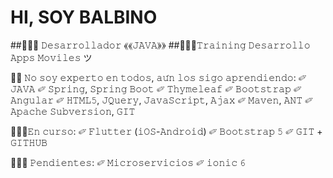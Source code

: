 # HI, SOY BALBINO

##👨🏻‍💻 𝙳𝚎𝚜𝚊𝚛𝚛𝚘𝚕𝚕𝚊𝚍𝚘𝚛 ⟪⟪𝙹𝙰𝚅𝙰⟫⟫ 
##✌🏻🤓𝚃𝚛𝚊𝚒𝚗𝚒𝚗𝚐 𝙳𝚎𝚜𝚊𝚛𝚛𝚘𝚕𝚕𝚘 𝙰𝚙𝚙𝚜 𝙼𝚘𝚟𝚒𝚕𝚎𝚜 ツ

👨‍🏫 𝙽𝚘 𝚜𝚘𝚢 𝚎𝚡𝚙𝚎𝚛𝚝𝚘 𝚎𝚗 𝚝𝚘𝚍𝚘𝚜, 𝚊𝚞́𝚗 𝚕𝚘𝚜 𝚜𝚒𝚐𝚘 𝚊𝚙𝚛𝚎𝚗𝚍𝚒𝚎𝚗𝚍𝚘: 
✐ 𝙹𝙰𝚅𝙰 
✐ 𝚂𝚙𝚛𝚒𝚗𝚐, 𝚂𝚙𝚛𝚒𝚗𝚐 𝙱𝚘𝚘𝚝 
✐ 𝚃𝚑𝚢𝚖𝚎𝚕𝚎𝚊𝚏 
✐ 𝙱𝚘𝚘𝚝𝚜𝚝𝚛𝚊𝚙 
✐ 𝙰𝚗𝚐𝚞𝚕𝚊𝚛 
✐ 𝙷𝚃𝙼𝙻𝟻, 𝙹𝚀𝚞𝚎𝚛𝚢, 𝙹𝚊𝚟𝚊𝚂𝚌𝚛𝚒𝚙𝚝, 𝙰𝚓𝚊𝚡 
✐ 𝙼𝚊𝚟𝚎𝚗, 𝙰𝙽𝚃 
✐ 𝙰𝚙𝚊𝚌𝚑𝚎 𝚂𝚞𝚋𝚟𝚎𝚛𝚜𝚒𝚘𝚗, 𝙶𝙸𝚃 

💪🏻🤓𝙴𝚗 𝚌𝚞𝚛𝚜𝚘: 
✐ 𝙵𝚕𝚞𝚝𝚝𝚎𝚛 (𝚒𝙾𝚂-𝙰𝚗𝚍𝚛𝚘𝚒𝚍) 
✐ 𝙱𝚘𝚘𝚝𝚜𝚝𝚛𝚊𝚙 𝟻 
✐ 𝙶𝙸𝚃 + 𝙶𝙸𝚃𝙷𝚄𝙱 

✌🏻🤯 𝙿𝚎𝚗𝚍𝚒𝚎𝚗𝚝𝚎𝚜: 
✐ 𝙼𝚒𝚌𝚛𝚘𝚜𝚎𝚛𝚟𝚒𝚌𝚒𝚘𝚜 
✐ 𝚒𝚘𝚗𝚒𝚌 𝟼 
